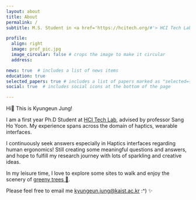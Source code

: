 ```yaml
---
layout: about
title: About
permalink: /
subtitle: M.S. Student in <a href='https://hcitech.org/#'> HCI Tech Lab</a> at KAIST.

profile:
  align: right
  image: prof_pic.jpg
  image_circular: false # crops the image to make it circular
  address:

news: true  # includes a list of news items
education: true
selected_papers: true # includes a list of papers marked as "selected={true}"
social: true  # includes social icons at the bottom of the page

---
```

Hi:raised_hands: This is Kyungeun Jung!

I am a first year Ph.D Student at [HCI Tech Lab](https://hcitech.org/#), advised by professor Sang Ho Yoon. My experience spans across the domain of haptics, wearable interfaces.

I continuously seek answers especially in Haptics interfaces regarding human ergonomics! Still creating some meaningful questions and answers, and hope to fulfill my research journey with lots of sparkling and creative ideas.

In my leisure time, I love to explore some sites to walk and enjoy the scenery of [greeny trees 🌳](https://www.instagram.com/littlesalixbabylonica/).

Please feel free to email me <a href="mailto:﻿ kyungeun.jung@kaist.ac.kr">kyungeun.jung@kaist.ac.kr</a> :^) :sparkles:


<!-- Write your biography here. Tell the world about yourself. Link to your favorite [subreddit](http://reddit.com). You can put a picture in, too. The code is already in, just name your picture `prof_pic.jpg` and put it in the `img/` folder.

Put your address / P.O. box / other info right below your picture. You can also disable any of these elements by editing `profile` property of the YAML header of your `_pages/about.md`. Edit `_bibliography/papers.bib` and Jekyll will render your [publications page](/al-folio/publications/) automatically.

Link to your social media connections, too. This theme is set up to use [Font Awesome icons](http://fortawesome.github.io/Font-Awesome/) and [Academicons](https://jpswalsh.github.io/academicons/), like the ones below. Add your Facebook, Twitter, LinkedIn, Google Scholar, or just disable all of them. -->
